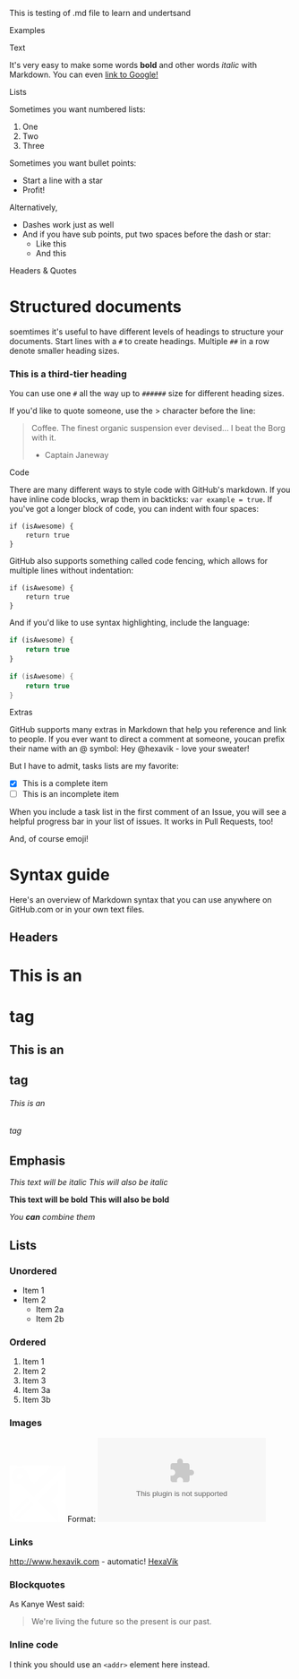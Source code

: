 This is testing of .md file to learn and undertsand


Examples

Text

It's very easy to make some words **bold** and other words *italic* with Markdown.
You can even [link to Google!](http://google.co.in)

Lists

Sometimes you want numbered lists:

1. One
2. Two
3. Three

Sometimes you want bullet points:

* Start a line with a star
* Profit!

Alternatively,

- Dashes work just as well
- And if you have sub points, put two spaces before the dash or star:
  - Like this
  - And this

Headers & Quotes

# Structured documents

soemtimes it's useful to have different levels of headings to structure your documents. Start lines with a `#` to create headings. Multiple `##` in a row denote smaller heading sizes.

### This is a third-tier heading

You can use one `#` all the way up to `######` size for different heading sizes.

If you'd like to quote someone, use the > character before the line:

> Coffee. The finest organic suspension ever devised... I beat the Borg with it.
> - Captain Janeway

Code

There are many different ways to style code with GitHub's markdown. If you have inline code blocks, wrap them in backticks: `var example = true`. If you've got a longer block of code, you can indent with four spaces:

	if (isAwesome) {
		return true
	}

GitHub also supports something called code fencing, which allows for multiple lines without indentation:

```
if (isAwesome) {
	return true
}
```

And if you'd like to use syntax highlighting, include the language:

```javascript
if (isAwesome) {
	return true
}
```

```c
if (isAwesome) {
	return true
}
```
Extras

GitHub supports many extras in Markdown that help you reference and link to people. If you ever want to direct a comment at someone, youcan prefix their name with an @ symbol: Hey @hexavik - love your sweater!

But I have to admit, tasks lists are my favorite:

- [x] This is a complete item
- [ ] This is an incomplete item

When you include a task list in the first comment of an Issue, you will see a helpful progress bar in your list of issues. It works in Pull Requests, too!

And, of course emoji!

# Syntax guide

Here's an overview of Markdown syntax that you can use anywhere on GitHub.com or in your own text files.

## Headers

# This is an <h1> tag
## This is an <h2> tag
###### This is an <h6> tag

## Emphasis

*This text will be italic*
_This will also be italic_

**This text will be bold**
__This will also be bold__

_You **can** combine them_

## Lists

### Unordered

* Item 1
* Item 2
  * Item 2a
  * Item 2b

### Ordered

1. Item 1
1. Item 2
1. Item 3
  1. Item 3a
  1. Item 3b

### Images

![hexavik Logo](/images/logo.png)
Format: ![AltText](www.hexavik.com)

### Links

http://www.hexavik.com - automatic!
[HexaVik](http://www.hexavik.com)

### Blockquotes

As Kanye West said:

> We're living the future so
> the present is our past.

### Inline code

I think you should use an
`<addr>` element here instead.

